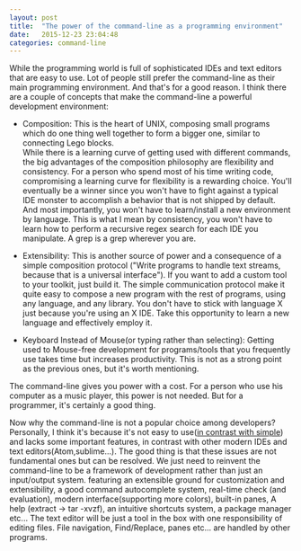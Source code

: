 ```yaml
---
layout: post
title:  "The power of the command-line as a programming environment"
date:   2015-12-23 23:04:48
categories: command-line
---
```

While the programming world is full of sophisticated IDEs and text editors that are easy to use. Lot of people still prefer the command-line as their main programming environment. And that's for a good reason. I think there are a couple of concepts that make the command-line a  powerful development environment:

- Composition: This is the heart of UNIX, composing small programs which do one thing well together to form a bigger one, similar to connecting Lego blocks.  
While there is a learning curve of getting used with different commands, the big advantages of the composition philosophy  are flexibility and consistency. For a person who spend most of his time writing code, compromising a learning curve for flexibility is a rewarding choice. You'll eventually be a winner since you won't have to fight against a typical IDE monster to accomplish a behavior that is not shipped by default. And most importantly, you won't have to learn/install a new environment by language. This is what I mean by consistency, you won't have to learn how to perform a recursive regex search for each IDE you manipulate. A grep is a grep wherever you are.

- Extensibility: This is another source of power and a consequence of a simple composition protocol ("Write programs to handle text streams, because that is a universal interface"). If you want to add a custom tool to your toolkit, just build it. The simple communication protocol make it quite easy to compose a new program with the rest of programs, using any language, and any library. You don't have to stick with language X just because you're using an X IDE. Take this opportunity to learn a new language and effectively employ it.

- Keyboard Instead of Mouse(or typing rather than selecting): Getting used to Mouse-free development for programs/tools that you frequently use takes time but increases productivity. This is not as a strong point as the previous ones, but it's worth mentioning.

The command-line gives you power with a cost. For a person who use his computer as a music player, this power is not needed. But for a programmer, it's certainly a good thing.

Now why the command-line is not a popular choice among developers? Personally, I think it's because it's not easy to use([in contrast with simple](http://www.infoq.com/presentations/Simple-Made-Easy)) and lacks some important features, in contrast with other modern IDEs and text editors(Atom,sublime...). The good thing is that these issues are not fundamental ones but can be resolved. We just need to reinvent the command-line to be a framework of development rather than just an input/output system. featuring an extensible ground for customization and extensibility, a good command autocomplete system, real-time check (and evaluation), modern interface(supporting more colors), built-in panes, A help (extract -> tar -xvzf), an intuitive shortcuts system, a package manager etc...
The text editor will be just a tool in the box with one responsibility of editing files. File navigation, Find/Replace, panes etc... are handled by other programs.
